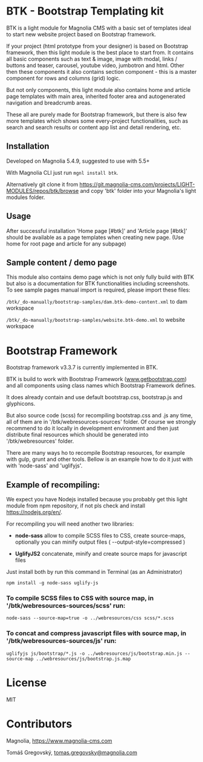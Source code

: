 BTK - Bootstrap Templating kit
==============================

BTK is a light module for Magnolia CMS with a basic set of templates ideal to start new website project based on Bootstrap framework.

If your project (html prototype from your designer) is based on Bootstrap framework, then this light module is the best place to start from. It contains all basic components such as text & image, image with modal, links / buttons and teaser, carousel, youtube video, jumbotron and html. Other then these components it also contains section component - this is a master component for rows and columns (grid) logic.

But not only components, this light module also contains home and article page templates with main area, inherited footer area and autogenerated navigation and breadcrumb areas.

These all are purely made for Bootstrap framework, but there is also few more templates which shows some every-project functionalities, such as search and search results or content app list and detail rendering, etc.

## Installation ##
Developed on Magnolia 5.4.9, suggested to use with 5.5+

With Magnolia CLI just run `mgnl install btk`.

Alternatively git clone it from https://git.magnolia-cms.com/projects/LIGHT-MODULES/repos/btk/browse and copy 'btk' folder into your Magnolia's light modules folder.

## Usage ##
After successful installation 'Home page [#btk]' and 'Article page [#btk]' should be available as a page templates when creating new page. (Use home for root page and article for any subpage)

## Sample content / demo page ##
This module also contains demo page which is not only fully build with BTK but also is a documentation for BTK functionalities including screenshots.
To see sample pages manual import is required, please import these files:

`/btk/_do-manually/bootstrap-samples/dam.btk-demo-content.xml` to dam workspace

`/btk/_do-manually/bootstrap-samples/website.btk-demo.xml` to website workspace



# Bootstrap Framework #
Bootstrap framework v3.3.7 is currently implemented in BTK.

BTK is build to work with Bootstrap Framework (www.getbootstrap.com) and all components using class names which Bootstrap Framework defines.

It does already contain and use default bootstrap.css, bootstrap.js and glyphicons.

But also source code (scss) for recompiling bootstrap.css and .js any time, all of them are in '/btk/webresources-sources' folder. Of course we strongly recommend to do it locally in development environment and then just distribute final resources which should be generated into '/btk/webresources' folder.

There are many ways ho to recompile Bootstrap resources, for example with gulp, grunt and other tools. Bellow is an example how to do it just with with 'node-sass' and 'uglifyjs'.


## Example of recompiling: ##
We expect you have Nodejs installed because you probably get this light module from npm repository, if not pls check and install https://nodejs.org/en/.

For recompiling you will need another two libraries:

* **node-sass** allow to compile SCSS files to CSS, create source-maps, optionally you can minify output files ( --output-style=compressed )

* **UglifyJS2** concatenate, minify and create source maps for javascript files

Just install both by run this command in Terminal (as an Administrator)
```
npm install -g node-sass uglify-js
```

### To compile SCSS files to CSS with source map, in '/btk/webresources-sources/scss' run: ###
```
node-sass --source-map=true -o ../webresources/css scss/*.scss
```

### To concat and compress javascript files with source map, in '/btk/webresources-sources/js' run: ###
```
uglifyjs js/bootstrap/*.js -o ../webresources/js/bootstrap.min.js --source-map ../webresources/js/bootstrap.js.map
```




# License

MIT


# Contributors

Magnolia, https://www.magnolia-cms.com

Tomáš Gregovský, tomas.gregovsky@magnolia.com

